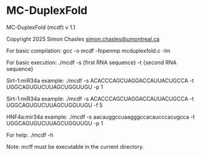 # MC-DuplexFold

MC-DuplexFold (mcdf) v 1.1

Copyright 2025 Simon Chasles <simon.chasles@umontreal.ca>

For basic compilation:   gcc -o mcdf -fopenmp mcduplexfold.c -lm

For basic execution:     ./mcdf -s {first RNA sequence} -t {second RNA sequence}

Sirt-1:miR34a example:   ./mcdf -s ACACCCAGCUAGGACCAUUACUGCCA -t UGGCAGUGUCUUAGCUGGUUGU -p 1

Sirt-1:miR34a example:   ./mcdf -s ACACCCAGCUAGGACCAUUACUGCCA -t UGGCAGUGUCUUAGCUGGUUGU -f 5

HNF4a:mir34a example:    ./mcdf -s aacauggccuaagggccacaucccacugcca -t UGGCAGUGUCUUAGCUGGUUGU -p 1

For help:                ./mcdf -h

Note: mcff must be executable in the current directory.
